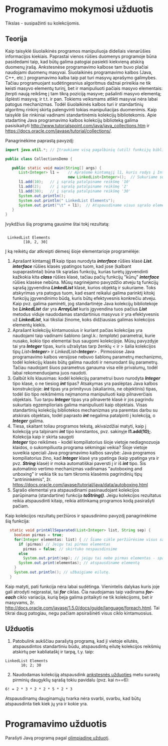 
Programavimo mokymosi užduotis
========================
Tikslas - susipažinti su kolekcijomis.

Teorija
-------
Kaip taisyklė šiuolaikinės programos manipuliuoja dideliais vienarūšies informacijos kiekiais.
Paprastai vienos rūšies duomenys programoje būna pasidedami taip, kad būtų galima patogiai pasiekti
kiekvieną atskirą duomenų įrašą. Ankstesnėse programavimo kalbose tam buvo plačiai naudojami
duomenų masyvai. Šiuolaikinės programavimo kalbos (Java, C++, etc.) programavimo kalba taip pat turi
masyvų aprašymo galimybes. Tačiau programuojant sudėtingesnius algoritmus dažnai prireikia
ne tik keisti masyvo elementų turinį, bet ir manipuliuoti pačiais masyvo elementais: įterpti
naują reikšmę į tam tikrą poziciją masyve; pašalinti masyvo elementą; išplėsti masyvą; ir t.t. ir pan.
Tokiems veiksmams atlikti masyvai nėra labai patogus mechanizmas. Todėl šiuolaikinės kalbos
turi ir standartinių algoritmų rinkinį skirtą palengvinti tokias manipuliacijas duomenimis.
Kaip taisyklė šie rinkiniai vadinami standartinėmis kolekcijų bibliotekomis.
Apie stadartinę Java programavimo kalbos kolekcijų biblioteką galima pasisikaityti
<http://www.tutorialspoint.com/java/java_collections.htm> ir
<https://docs.oracle.com/javase/tutorial/collections/>.

Panagrinėkime paprastą pavyzdį:
```java
import java.util.*; // Įtraukiame visą pagalbinių (util) funkcijų biblioteką

public class CollectionsDemo {

   public static void main(String[] args) {
      List<Integer> l1 =	// Aprašome kintamąjį l1, kuris rodys į Integer tipo sąrašą (List)
							new LinkedList<Integer>();	// Sukuriame susietų (Linked) elementų tipo sąrašą (List) ir priskiriame kintamąjam l1
      l1.add(10);	// į sąrašą patalpiname reikšmę '10'
      l1.add(2);	// į sąrašą patalpiname reikšmę '2'
      l1.add(30);	// į sąrašą patalpiname reikšmę '30'
      System.out.println();
      System.out.println(" LinkedList Elements");
      System.out.print("\t" + l1);	// Atspausdiname visus sąrašo elementus
   }
}
```
Įvykdžius šią programą gausime štai tokį rezultatą:
```

 LinkedList Elements
        [10, 2, 30]
```
Į ką reikėtų dar atkreipti dėmesį šioje elementarioje programėlėje:
1. Aprašant kintamąjį **l1** kaip tipas nurodyta **_interface_** rūšies klasė **_List_**.
**_interface_** rūšies klasės ypatingos tuom, kad jose (kalbant supaprastintai) būna tik
sąrašas funkcijų, kurias turėtų įgyvendinti kažkokia kita **_class_** rūšies klasė, tačiau
pačių funkcijų "kūnų" **_interface_** rūšies klasėse nebūna. Mūsų nagrinėjamo pavyzdžio
atveju tą funkcijų sąrašą įgyvendina **_LinkedList_** klasė, kurios objektą ir sukuriame.
Toks atskyrimas yra patogus tuom, kad esant reikalui galima parinktį kitokį funkcijų
įgyvendinimo būdą, kuris būtų efektyvesnis konkrečiu atveju. Kaip pvz. galima paminėti,
jog standartinėje Java kolekcijų bibliotekoje be **_LinkedList_** dar yra **_ArrayList_**
kuris įgyvendina tuos pačius **_List_** metodus viduje naudodamas standartinius masyvus
ir yra efektyvesnis už **_LinkedList_**, kai tiksliai žinome, koks didžiausias galimas
kolekcijos elementų kiekis.
2. Aprašant kolekcijų kintamuosius ir kuriant pačias kolekcijas yra naudojami taip vadinami
šablono (angl.k.: _template_) parametrai, kurie nusako, kokio tipo elementai bus saugomi
kolekcijoje. Mūsų pavyzdyje tai yra **_Integer_** tipas, kuris užrašytas tarp ženklų < ir >
šalia kolekcijos tipų _List<**Integer**>_ ir _LinkedList<**Integer**>_ . Pirmosiose Java
programavimo kalbos versijose nebuvo šablonų parametrų mechanizmo, todėl kolekcijų klasės
būtų galima naudoti ir nenurodant šių parametrų. Tačiau naudojant šiuos parametrus ganauma
visa eilė privalumų, todėl labai rekomenduojama juos naudoti.
3. Galbūt kils klausimas: kodėl kolekcijų parametrui buvo nurodyta **_Integer_** tipo klasė,
o ne tiesiog **_int_** tipas? Atsakymas yra paslėptas Java kalbos konstrukcijoje: **_int_**
tipas yra primityvus (skaliarinis, ne objektinis) tipas, todėl šio tipo reikšmėmis neįmanoma manipuliuoti
kaip pilnaverčiais objektais. Tuo tarpu **_Integer_** tipas yra pilnavertė klasė ir jos
pagrindu sukurtais egzemplioriais galima manipuliuoti kaip objektais. Visas standartinių
kolekcijų bibliotekos mechanizmas yra paremtas darbu su atskirais objektais, todėl
paprasto **_int_** negalima patalpinti į kolekciją, o **_Integer_** galima.
4. Tiesa, skaitant toliau programos tekstą, akivaizdžiai matyti, kaip į kolekciją yra talpinami
**_int_** tipo konstantos, pvz. sakinyje **l1.add(10);**. Kolekcija kaip ir skirta saugoti   
**_Integer_** tipo reikšmes - kodėl kompiliatorius šioje vietoje nediagnozuoja klaidos,
o sukompiliuota programa sėkmingai veikia? Šioje vietoje suveikia speciali Java programavimo
kalbos savybė: Java programos kompiliatorius žino, kad **_Integer_** klasė yra ypatinga
(kaip ypatinga yra ir pvz. **_String_** klasė) ir moka automatiškai paversti į ir iš **_int_** tipo.
Šis automatinio vertimo mechanizmas vadinamas "autoboxing and unboxing" ir veikia tik su
tam tikromis klasėmis pagrindinių tipų "antrininkėmis", žr. <https://docs.oracle.com/javase/tutorial/java/data/autoboxing.html>
5. Sąrašo elementai yra atspausdinami pasinaudojant kolekcijos parūpinama (standartine) funkcija
**_toString()_**. Jeigu kolekcijos rezultatus reikia atspausdinti kitaip, reikia atitinkamą
programos kodą pasirašyti pačiam.

Kaip kolekcijos rezultatų peržiūros ir spausdinimo pavyzdį panagrinėkime šią funkcija:
```java
  static void printAllSeparated(List<Integer> list, String sep) {
    boolean pirmas = true;
    for(Integer elementas: list) { // Šiame cikle peržiūrėsime visus sąrašo "list" turimus elementus
      if (pirmas) // Jeigu tai pirmas elementas
        pirmas = false; // skirtuko nespausdinsime
      else
        System.out.print(sep); // jeigu tai nebe pirmas elementas - spausdiname skirtuką tarp elementų
      System.out.print(elementas); // atspausdiname elementą
    }
    System.out.println(); // užbaigiame eilutę.
  }
```
Kaip matyti, pati funkcija nėra labai sudėtinga. Vienintelis dalykas kuris joje gali
atrodyti neįprastai, tai **_for_** ciklas. Čia naudojamas taip vadinama **_for-each_** ciklo
variacija, kurią beja galima pritaikyti ne tik kolekcijoms, bet ir masyvams,
žr. <http://docs.oracle.com/javase/1.5.0/docs/guide/language/foreach.html>. Tai tikrai
daug patogiau, negu pačiam apsirašinėti visus ciklo kintamuosius.

Užduotis
--------
1. Patobulink aukščiau parašytą programą, kad ji vietoje eilutės, atspausdintos standartiniu būdu,
atspausdintų eilutę kolekcijos reikšmių atskirtų per kabliataškį ir tarpą, t.y. taip:
```
LinkedList Elements
       10; 2; 30
```
2. Naudodamas kolekciją atspausdink [ankstesnės užduoties](../step003/task.md) metu surastų pirminių daugyklių sąrašą tokiu pavidalu (pvz. kai n==6):
```
6! = 2 * 3 * 2 * 2 * 5 * 2 * 3
```
Atspausdinamų dauginamųjų tvarka nėra svarbi, svarbu, kad būtų atspausdinta tiek kiek jų yra ir kokie yra.

Programavimo užduotis
=====================
Parašyti Javą programą pagal [olimpiadinę užduotį](task.md).

